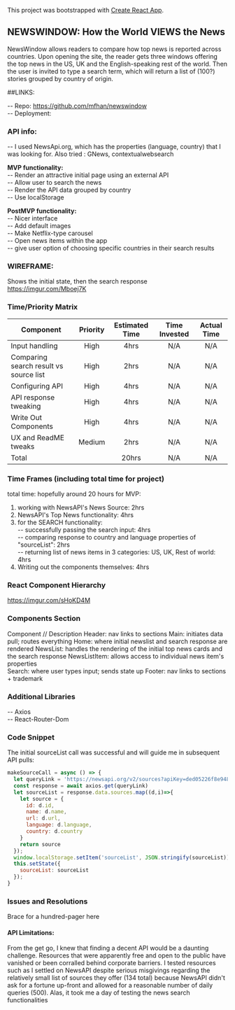 This project was bootstrapped with [Create React App](https://github.com/facebook/create-react-app).

## NEWSWINDOW: How the World VIEWS the News

NewsWindow allows readers to compare how top news is reported across countries. Upon opening the site, the reader gets three windows offering the top news in the US, UK and the English-speaking rest of the world.
Then the user is invited to type a search term, which will return a list of (100?) stories grouped by country of origin.

##LINKS:

-- Repo: https://github.com/mfhan/newswindow  
-- Deployment:


### API info:
-- I used NewsApi.org, which has the properties (language, country) that I was looking for.
Also tried : GNews, contextualwebsearch

**MVP functionality:**  
-- Render an attractive initial page using an external API  
-- Allow user to search the news  
-- Render the API data grouped by country  
-- Use localStorage

**PostMVP functionality:**   
-- Nicer interface  
-- Add default images  
-- Make Netflix-type carousel  
-- Open news items within the app   
-- give user option of choosing specific countries in their search results


### WIREFRAME:
Shows the initial state, then the search response
https://imgur.com/Mboej7K


### Time/Priority Matrix

| Component | Priority | Estimated Time | Time Invested | Actual Time |
| --- | :---: |  :---: | :---: | :---: |
| Input handling | High | 4hrs| N/A | N/A |
| Comparing search result vs source list | High | 2hrs| N/A | N/A |
| Configuring API | High | 4hrs| N/A | N/A |
| API response tweaking | High | 4hrs| N/A | N/A |
| Write Out Components | High | 4hrs| N/A | N/A |
| UX and ReadME tweaks| Medium | 2hrs| N/A | N/A |
| Total |  | 20hrs| N/A | N/A |



### Time Frames (including total time for project)
total time: hopefully around 20 hours
for MVP:   
1. working with NewsAPI's News Source: 2hrs  
2. NewsAPI's Top News functionality: 4hrs  
3. for the SEARCH functionality:  
  -- successfully passing the search input: 4hrs  
  -- comparing response to country and language properties of "sourceList": 2hrs  
  -- returning list of news items in 3 categories: US, UK, Rest of world: 4hrs   
4. Writing out the components themselves: 4hrs


### React Component Hierarchy
https://imgur.com/sHoKD4M

### Components Section
Component	    //  Description
Header: nav links to sections
Main: initiates data pull; routes everything
Home: where initial newslist and search response are rendered
NewsList: handles the rendering of the initial top news cards and the search response
NewsListItem: allows access to individual news item's properties  
Search: where user types input; sends state up
Footer: nav links to sections + trademark

### Additional Libraries
-- Axios  
-- React-Router-Dom


### Code Snippet

The initial sourceList call was successful and will guide me in subsequent API pulls:

```js
makeSourceCall = async () => {
  let queryLink = 'https://newsapi.org/v2/sources?apiKey=ded05226f8e9489888443d1b682e93c6'
  const response = await axios.get(queryLink)
  let sourceList = response.data.sources.map((d,i)=>{
    let source = {
      id: d.id,
      name: d.name,
      url: d.url,
      language: d.language,
      country: d.country
    }
    return source
  });
  window.localStorage.setItem('sourceList', JSON.stringify(sourceList))
  this.setState({
    sourceList: sourceList
  });
}
```

### Issues and Resolutions

Brace for a hundred-pager here  

#### API Limitations:

From the get go, I knew that finding a decent API would be a daunting challenge. Resources that were apparently free and open to the public have vanished or been corralled behind corporate barriers.
I tested resources such as
I settled on NewsAPI despite serious misgivings regarding the relatively small list of sources they offer (134 total) because NewsAPI didn't ask for a fortune up-front and allowed for a reasonable number of daily queries (500).
Alas, it took me a day of testing the news search functionalities
